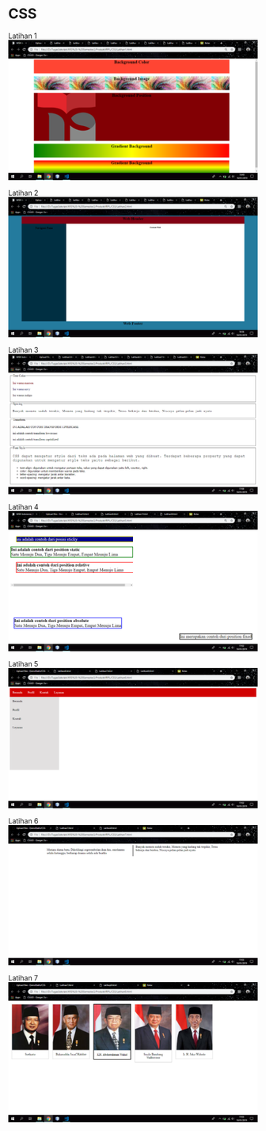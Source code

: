 # CSS
Latihan 1
![alt text](https://github.com/DemsiRakhi/CSS/blob/master/CSS/SSLatihan1.PNG)

Latihan 2
![alt text](https://github.com/DemsiRakhi/CSS/blob/master/CSS/SSLatihan2.PNG)

Latihan 3
![alt text](https://github.com/DemsiRakhi/CSS/blob/master/CSS/SSLatihan3.PNG)

Latihan 4
![alt text](https://github.com/DemsiRakhi/CSS/blob/master/CSS/SSLatihan5.PNG)

Latihan 5
![alt text](https://github.com/DemsiRakhi/CSS/blob/master/CSS/SSLatihan6.PNG)

Latihan 6
![alt text](https://github.com/DemsiRakhi/CSS/blob/master/CSS/SSLatihan7.PNG)

Latihan 7
![alt text](https://github.com/DemsiRakhi/CSS/blob/master/CSS/SSLatihan8.PNG)
